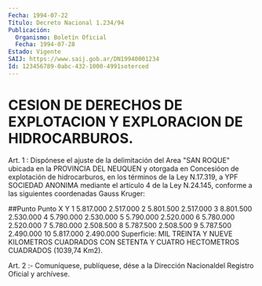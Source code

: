 ```yaml
---
Fecha: 1994-07-22
Título: Decreto Nacional 1.234/94
Publicación:
  Organismo: Boletín Oficial
  Fecha: 1994-07-28
Estado: Vigente
SAIJ: https://www.saij.gob.ar/DN19940001234
Id: 123456789-0abc-432-1000-4991soterced
---
```

# CESION DE DERECHOS DE EXPLOTACION Y EXPLORACION DE HIDROCARBUROS.

<a id="1"></a>
Art.  1 : Dispónese el ajuste de la delimitación del Area "SAN ROQUE"  ubicada    en  la  PROVINCIA  DEL  NEUQUEN  y  otorgada  en Concesióon de explotación  de  hidrocarburos, en los términos de la Ley N.17.319, a YPF SOCIEDAD ANONIMA  mediante  el artículo 4 de la Ley   N.24.145,  conforme  a  las  siguientes  coordenadas    Gauss Kruger:

##Punto Punto             X              Y 1           5.817.000      2.517.000 2           5.801.500      2.517.000 3           8.801.500      2.530.000 4           5.790.000      2.530.000 5           5.790.000      2.520.000 6           5.780.000      2.520.000 7           5.780.000      2.508.500 8           5.787.500      2.508.500 9           5.787.500      2.490.000 10             5.817.000      2.490.000 Superficie:  MIL TREINTA Y NUEVE KILOMETROS CUADRADOS CON SETENTA Y CUATRO HECTOMETROS CUADRADOS (1039,74 Km2).

<a id="2"></a>
Art.  2  :-  Comuníquese,  publíquese,  dése  a  la  Dirección Nacionaldel Registro Oficial y archívese.